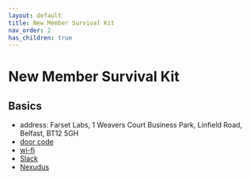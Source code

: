 ```yaml
---
layout: default
title: New Member Survival Kit
nav_order: 2
has_children: true
---
```


# New Member Survival Kit

## Basics

* address: Farset Labs, 1 Weavers Court Business Park, Linfield Road, Belfast, BT12 5GH
* [door code]
* [wi-fi]
* [Slack]
* [Nexudus]

[door code]: https://farsetlabs.spaces.nexudus.com/pages/doorcode
[wi-fi]: https://farsetlabs.spaces.nexudus.com/pages/wifi
[Slack]: https://farsetlabs.slack.com/
[Nexudus]: https://farsetlabs.spaces.nexudus.com/
